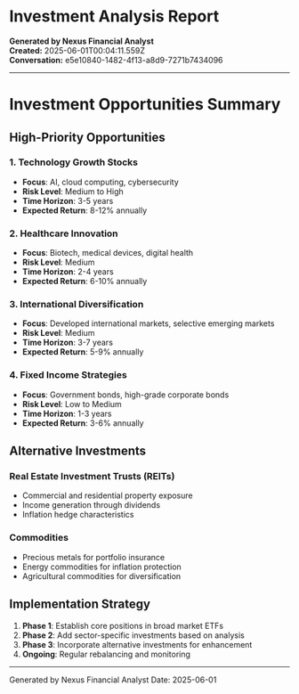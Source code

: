 # Investment Analysis Report

**Generated by Nexus Financial Analyst**  
**Created:** 2025-06-01T00:04:11.559Z  
**Conversation:** e5e10840-1482-4f13-a8d9-7271b7434096

---

# Investment Opportunities Summary

## High-Priority Opportunities

### 1. Technology Growth Stocks
- **Focus**: AI, cloud computing, cybersecurity
- **Risk Level**: Medium to High
- **Time Horizon**: 3-5 years
- **Expected Return**: 8-12% annually

### 2. Healthcare Innovation
- **Focus**: Biotech, medical devices, digital health
- **Risk Level**: Medium
- **Time Horizon**: 2-4 years  
- **Expected Return**: 6-10% annually

### 3. International Diversification
- **Focus**: Developed international markets, selective emerging markets
- **Risk Level**: Medium
- **Time Horizon**: 3-7 years
- **Expected Return**: 5-9% annually

### 4. Fixed Income Strategies
- **Focus**: Government bonds, high-grade corporate bonds
- **Risk Level**: Low to Medium
- **Time Horizon**: 1-3 years
- **Expected Return**: 3-6% annually

## Alternative Investments

### Real Estate Investment Trusts (REITs)
- Commercial and residential property exposure
- Income generation through dividends
- Inflation hedge characteristics

### Commodities
- Precious metals for portfolio insurance
- Energy commodities for inflation protection
- Agricultural commodities for diversification

## Implementation Strategy
1. **Phase 1**: Establish core positions in broad market ETFs
2. **Phase 2**: Add sector-specific investments based on analysis
3. **Phase 3**: Incorporate alternative investments for enhancement
4. **Ongoing**: Regular rebalancing and monitoring

---
Generated by Nexus Financial Analyst
Date: 2025-06-01